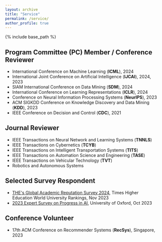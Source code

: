 ```yaml
---
layout: archive
title: "Service"
permalink: /service/
author_profile: true
---
```


{% include base_path %}

## Program Committee (PC) Member / Conference Reviewer
- International Conference on Machine Learning (**ICML**), 2024
- International Joint Conference on Artificial Intelligence (**IJCAI**), 2024, 2023
- SIAM International Conference on Data Mining (**SDM**), 2024
- International Conference on Learning Representations (**ICLR**), 2024
- Conference on Neural Information Processing Systems (**NeurIPS**), 2023
- ACM SIGKDD Conference on Knowledge Discovery and Data Mining (**KDD**), 2023
- IEEE Conference on Decision and Control (**CDC**), 2021

## Journal Reviewer
- IEEE Transactions on Neural Network and Learning Systems (**TNNLS**)
- IEEE Transactions on Cybernetics (**TCYB**)
- IEEE Transactions on Intelligent Transportation Systems (**TITS**)
- IEEE Transactions on Automation Science and Engineering (**TASE**)
- IEEE Transactions on Vehicular Technology (**TVT**)
- Robotics and Autonomous Systems

## Selected Survey Respondent
- [THE's Global Academic Reputation Survey 2024](https://www.timeshighereducation.com/world-university-rankings/global-academic-reputation-survey-2024-launching-soon), Times Higher Education World University Rankings, Nov 2023
- [2023 Expert Survey on Progress in AI](https://wiki.aiimpacts.org/ai_timelines/predictions_of_human-level_ai_timelines/ai_timeline_surveys/2023_expert_survey_on_progress_in_ai), University of Oxford, Oct 2023

## Conference Volunteer
- 17th ACM Conference on Recommender Systems (**RecSys**), Singapore, 2023
